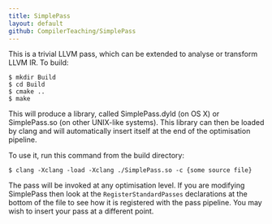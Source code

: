 ```yaml
---
title: SimplePass
layout: default
github: CompilerTeaching/SimplePass
---
```


This is a trivial LLVM pass, which can be extended to analyse or transform LLVM
IR.  To build:

	$ mkdir Build
	$ cd Build
	$ cmake ..
	$ make

This will produce a library, called SimplePass.dyld (on OS X) or SimplePass.so
(on other UNIX-like systems).  This library can then be loaded by clang and
will automatically insert itself at the end of the optimisation pipeline.

To use it, run this command from the build directory:

	$ clang -Xclang -load -Xclang ./SimplePass.so -c {some source file}

The pass will be invoked at any optimisation level.
If you are modifying SimplePass then look at the `RegisterStandardPasses` declarations at the bottom of the file to see how it is registered with the pass pipeline.
You may wish to insert your pass at a different point.
